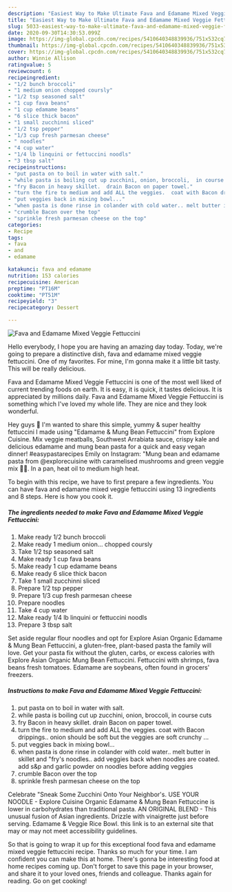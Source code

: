 ```yaml
---
description: "Easiest Way to Make Ultimate Fava and Edamame Mixed Veggie Fettuccini"
title: "Easiest Way to Make Ultimate Fava and Edamame Mixed Veggie Fettuccini"
slug: 5033-easiest-way-to-make-ultimate-fava-and-edamame-mixed-veggie-fettuccini
date: 2020-09-30T14:30:53.099Z
image: https://img-global.cpcdn.com/recipes/5410640348839936/751x532cq70/fava-and-edamame-mixed-veggie-fettuccini-recipe-main-photo.jpg
thumbnail: https://img-global.cpcdn.com/recipes/5410640348839936/751x532cq70/fava-and-edamame-mixed-veggie-fettuccini-recipe-main-photo.jpg
cover: https://img-global.cpcdn.com/recipes/5410640348839936/751x532cq70/fava-and-edamame-mixed-veggie-fettuccini-recipe-main-photo.jpg
author: Winnie Allison
ratingvalue: 5
reviewcount: 6
recipeingredient:
- "1/2 bunch broccoli"
- "1 medium onion chopped coursly"
- "1/2 tsp seasoned salt"
- "1 cup fava beans"
- "1 cup edamame beans"
- "6 slice thick bacon"
- "1 small zucchinni sliced"
- "1/2 tsp pepper"
- "1/3 cup fresh parmesan cheese"
- " noodles"
- "4 cup water"
- "1/4 lb linquini or fettuccini noodls"
- "3 tbsp salt"
recipeinstructions:
- "put pasta on to boil in water with salt."
- "while pasta is boiling cut up zucchini, onion, broccoli,  in course cuts"
- "fry Bacon in heavy skillet.  drain Bacon on paper towel."
- "turn the fire to medium and add ALL the veggies.  coat with Bacon drippings.. onion should be soft but the veggies are soft crunchy ..."
- "put veggies back in mixing bowl..."
- "when pasta is done rinse in colander with cold water.. melt butter in skillet and &#34;fry&#39;s noodles..  add veggies back when noodles are coated. add s&amp;p and garlic powder on noodles before adding veggies"
- "crumble Bacon over the top"
- "sprinkle fresh parmesan cheese on the top"
categories:
- Recipe
tags:
- fava
- and
- edamame

katakunci: fava and edamame 
nutrition: 153 calories
recipecuisine: American
preptime: "PT16M"
cooktime: "PT51M"
recipeyield: "3"
recipecategory: Dessert

---
```



![Fava and Edamame Mixed Veggie Fettuccini](https://img-global.cpcdn.com/recipes/5410640348839936/751x532cq70/fava-and-edamame-mixed-veggie-fettuccini-recipe-main-photo.jpg)

Hello everybody, I hope you are having an amazing day today. Today, we're going to prepare a distinctive dish, fava and edamame mixed veggie fettuccini. One of my favorites. For mine, I'm gonna make it a little bit tasty. This will be really delicious.

Fava and Edamame Mixed Veggie Fettuccini is one of the most well liked of current trending foods on earth. It is easy, it is quick, it tastes delicious. It is appreciated by millions daily. Fava and Edamame Mixed Veggie Fettuccini is something which I've loved my whole life. They are nice and they look wonderful.

Hey guys 🤗 I&#39;m wanted to share this simple, yummy &amp; super healthy fettuccini I made using &#34;Edamame &amp; Mung Bean Fettuccini&#34; from Explore Cuisine. Mix veggie meatballs, Southwest Arrabiata sauce, crispy kale and delicious edamame and mung bean pasta for a quick and easy vegan dinner! #easypastarecipes Emily on Instagram: &#34;Mung bean and edamame pasta from @explorecuisine with caramelised mushrooms and green veggie mix 🥦🥬. In a pan, heat oil to medium high heat.


To begin with this recipe, we have to first prepare a few ingredients. You can have fava and edamame mixed veggie fettuccini using 13 ingredients and 8 steps. Here is how you cook it.

<!--inarticleads1-->

##### The ingredients needed to make Fava and Edamame Mixed Veggie Fettuccini:

1. Make ready 1/2 bunch broccoli
1. Make ready 1 medium onion... chopped coursly
1. Take 1/2 tsp seasoned salt
1. Make ready 1 cup fava beans
1. Make ready 1 cup edamame beans
1. Make ready 6 slice thick bacon
1. Take 1 small zucchinni sliced
1. Prepare 1/2 tsp pepper
1. Prepare 1/3 cup fresh parmesan cheese
1. Prepare  noodles
1. Take 4 cup water
1. Make ready 1/4 lb linquini or fettuccini noodls
1. Prepare 3 tbsp salt


Set aside regular flour noodles and opt for Explore Asian Organic Edamame &amp; Mung Bean Fettuccini, a gluten-free, plant-based pasta the family will love. Get your pasta fix without the gluten, carbs, or excess calories with Explore Asian Organic Mung Bean Fettuccini. Fettuccini with shrimps, fava beans fresh tomatoes. Edamame are soybeans, often found in grocers&#39; freezers. 

<!--inarticleads2-->

##### Instructions to make Fava and Edamame Mixed Veggie Fettuccini:

1. put pasta on to boil in water with salt.
1. while pasta is boiling cut up zucchini, onion, broccoli,  in course cuts
1. fry Bacon in heavy skillet.  drain Bacon on paper towel.
1. turn the fire to medium and add ALL the veggies.  coat with Bacon drippings.. onion should be soft but the veggies are soft crunchy ...
1. put veggies back in mixing bowl...
1. when pasta is done rinse in colander with cold water.. melt butter in skillet and &#34;fry&#39;s noodles..  add veggies back when noodles are coated. add s&amp;p and garlic powder on noodles before adding veggies
1. crumble Bacon over the top
1. sprinkle fresh parmesan cheese on the top


Celebrate &#34;Sneak Some Zucchini Onto Your Neighbor&#39;s. USE YOUR NOODLE - Explore Cuisine Organic Edamame &amp; Mung Bean Fettuccine is lower in carbohydrates than traditional pasta. AN ORIGINAL BLEND - This unusual fusion of Asian ingredients. Drizzle with vinaigrette just before serving. Edamame &amp; Veggie Rice Bowl. this link is to an external site that may or may not meet accessibility guidelines. 

So that is going to wrap it up for this exceptional food fava and edamame mixed veggie fettuccini recipe. Thanks so much for your time. I am confident you can make this at home. There's gonna be interesting food at home recipes coming up. Don't forget to save this page in your browser, and share it to your loved ones, friends and colleague. Thanks again for reading. Go on get cooking!
